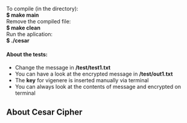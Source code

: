 To compile (in the directory):  
**$ make main**  
Remove the compiled file:  
**$ make clean**  
Run the aplication:  
**$ ./cesar**  
####  About the tests:
* Change the message in **/test/test1.txt**  
* You can have a look at the encrypted message in **/test/out1.txt**  
* The **key** for vigenere is inserted manually via terminal  
* You can always look at the contents of message and encrypted on terminal  
## About Cesar Cipher  
